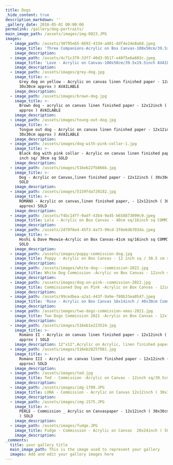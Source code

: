 ```yaml
---
title: Dogs
_hide_content: true
description_markdown: ''
_gallery_date: 2016-05-01 00:00:00
permalink: /gallery/dog-portraits/
main_image_path: /assets/images/img-0823.JPG
images:
  - image_path: /assets/30795e65-8692-4334-a401-ddf4e24e8a68.jpeg
    image_title: 'Three Companions-Acrylic on Box Canvas-100x50cm/39.5x19.5inch AVAILABLE '
    image_description:
  - image_path: /assets/4c71c379-33f7-40d3-9517-e48f5e6a603c.jpeg
    image_title: 'Love - Acrylic on Canvas-100x50cm/39.5x19.5inch AVAILABLE '
    image_description:
  - image_path: /assets/images/grey-dog.jpg
    image_title: >-
      Grey dog on yellow - Acrylic on canvas linen finished paper - 12x12inch (
      30x30cm approx ) AVAILABLE
    image_description:
  - image_path: /assets/images/brown-dog.jpg
    image_title: >-
      Brown dog - acrylic on canvas linen finished paper - 12x12inch ( 30x30cm
      approx ) AVAILABLE
    image_description:
  - image_path: /assets/images/toung-out-dog.jpg
    image_title: >-
      Tongue out dog - Acrylic on canvas linen finished paper - 12x12inch (
      30x30cm approx ) AVAILABLE
    image_description:
  - image_path: /assets/images/dog-with-pink-collar-1.jpg
    image_title: >-
      Black dog with pink collar - Acrylic on canvas linen finished paper ,12
      inch sq/ 30cm sq SOLD
    image_description:
  - image_path: /assets/images/516eb22fb866b.jpg
    image_title: >-
      Dog - Acrylic on Canvas,linen finished paper - 12x12inch ( 30x30cm approx)
      SOLD
    image_description:
  - image_path: /assets/images/5159fda720182.jpg
    image_title: >-
      ROMANO - Acrylic on canvas,linen finished paper, - 12x12inch ( 30x30cm 
      approx) SOLD
    image_description:
  - image_path: /assets/f4bc14ff-9adf-43b4-9a45-b658873099c9.jpeg
    image_title: Lola - Acrylic on Box Canvas - 40cm sq/16inch sq COMMISSION SOLD
    image_description:
  - image_path: /assets/2d79f6e4-45f3-4a73-99cd-3f8e6db703da.jpeg
    image_title: >-
      Hoshi & Dave Meowie-Acrylic on Box Canvas-41cm sq/16inch sq COMMISSION
      SOLD
    image_description:
  - image_path: /assets/images/poppy-commission-dog.jpg
    image_title: Poppy - Acrylic on Box Canvas - 12 inch sq / 30.5 cm sq - Commission SOLD
    image_description:
  - image_path: /assets/images/white-dog---commission-2022.jpg
    image_title: White Dog Commission -Acrylic on Box Canvas - 12inch sq/30.5cm sq SOLD
    image_description:
  - image_path: /assets/images/dog-on-pink--commission-2022.jpg
    image_title: Commissioned Dog on Pink -Acrylic on Box Canvas - 12inch sq/30.5cm sq SOLD
    image_description:
  - image_path: /assets/99cedbea-a2a1-443f-9a9e-f80b33ea0547.jpeg
    image_title: 'Rose - Acrylic on Box Canvas 16x14inch / 40x30cm Commission SOLD '
    image_description:
  - image_path: /assets/images/two-dogs-commission-xmas-2021.jpg
    image_title: Two Dogs Commission 2021 -Acrylic on Box Canvas - 12x16inch/30x40cm SOLD
    image_description:
  - image_path: /assets/images/516eb1e223524.jpg
    image_title: >-
      Romano II - Acrylic on canvas linen finished paper - 12x12inch ( 30x30cm
      approx ) SOLD
    image_description: 12"x12",Acrylic on Acrylic, linen finished paper, 2013
  - image_path: /assets/images/516eb2825f981.jpg
    image_title: >-
      Romano III - Acrylic on canvas linen finished paper - 12x12inch ( 30x30cm 
      approx) SOLD
    image_description:
  - image_path: /assets/images/ted.jpg
    image_title: Ted - Commission -Acrylic on Canvas - 12inch sq/30.5cm sq - SOLD
    image_description:
  - image_path: /assets/images/img-1789.JPG
    image_title: LUNA - Commission - Acrylic on Canvas 12x12inch ( 30x30cm approx ) SOLD
    image_description:
  - image_path: /assets/images/img-1575.JPG
    image_title: >-
      PERLE - Commission _ Acrylic on Canvaspaper - 12x12inch ( 30x30cm  approx
      ) SOLD
    image_description:
  - image_path: /assets/images/fudge.JPG
    image_title: Fudge - Commission - Acrylic on Canvas  20x24inch ( 50x60cm ) SOLD
    image_description:
_comments:
  title: your gallery title
  main_image_path: This is the image used to represent your gallery
  images: Add and edit your gallery images here
---
```

